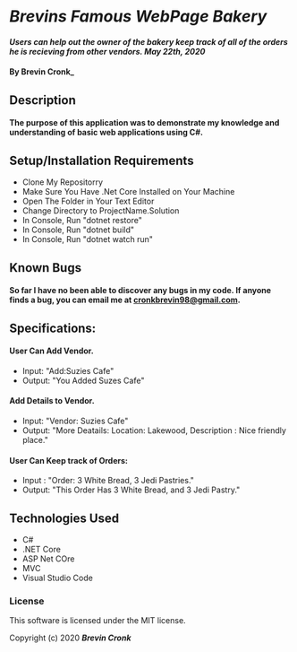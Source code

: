 # _Brevins Famous WebPage Bakery_

#### _Users can help out the owner of the bakery keep track of all of the orders he is recieving from other vendors. May 22th, 2020_

#### By Brevin Cronk_

## Description

#### The purpose of this application was to demonstrate my knowledge and understanding of basic web applications using C#.

## Setup/Installation Requirements

* Clone My Repositorry
* Make Sure You Have .Net Core Installed on Your Machine
* Open The Folder in Your Text Editor
* Change Directory to ProjectName.Solution
* In Console, Run "dotnet restore"
* In Console, Run "dotnet build"
* In Console, Run "dotnet watch run"


## Known Bugs

#### So far I have no been able to discover any bugs in my code. If anyone finds a bug, you can email me at cronkbrevin98@gmail.com.

## Specifications:

#### User Can Add Vendor.
* Input: "Add:Suzies Cafe"
* Output: "You Added Suzes Cafe"

#### Add Details to Vendor.
* Input: "Vendor: Suzies Cafe"
* Output: "More Deatails: Location: Lakewood, Description : Nice friendly place."

#### User Can Keep track of Orders:
* Input : "Order: 3 White Bread, 3 Jedi Pastries."
* Output: "This Order Has 3 White Bread, and 3 Jedi Pastry."


## Technologies Used

* C#
* .NET Core
* ASP Net COre
* MVC
* Visual Studio Code

### License
This software is licensed under the MIT license.


Copyright (c) 2020 **_Brevin Cronk_**
